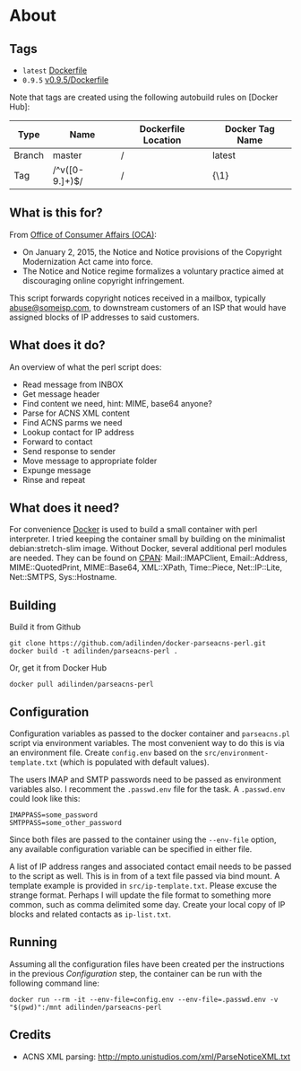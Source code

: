 # About

## Tags

* `latest` [Dockerfile](https://github.com/adilinden/docker-parseacns-perl/blob/master/Dockerfile)
* `0.9.5` [v0.9.5/Dockerfile](https://github.com/adilinden/docker-parseacns-perl/blob/v0.9.5/Dockerfile)

Note that tags are created using the following autobuild rules on [Docker Hub]:

| Type   | Name                    | Dockerfile Location | Docker Tag Name  |
|--------|-------------------------|---------------------|------------------|
| Branch | master                  | /                   | latest           |
| Tag    | /^v([0-9.]+)$/          | /                   | {\1}             |

## What is this for?

From [Office of Consumer Affairs (OCA)](http://www.ic.gc.ca/eic/site/oca-bc.nsf/eng/ca02920.html):

* On January 2, 2015, the Notice and Notice provisions of the Copyright Modernization Act came into force. 
* The Notice and Notice regime formalizes a voluntary practice aimed at discouraging online copyright infringement.

This script forwards copyright notices received in a mailbox, typically abuse@someisp.com, to downstream customers of an ISP that would have assigned blocks of IP addresses to said customers.

## What does it do?

An overview of what the perl script does:

- Read message from INBOX
- Get message header
- Find content we need, hint: MIME, base64 anyone?
- Parse for ACNS XML content
- Find ACNS parms we need
- Lookup contact for IP address
- Forward to contact
- Send response to sender
- Move message to appropriate folder
- Expunge message
- Rinse and repeat

## What does it need?

For convenience [Docker](https://www.docker.com/) is used to build a small container with perl interpreter. I tried keeping the container small by building on the minimalist debian:stretch-slim image. Without Docker, several additional perl modules are needed. They can be found on [CPAN](https://www.cpan.org/): Mail::IMAPClient, Email::Address, MIME::QuotedPrint, MIME::Base64, XML::XPath, Time::Piece, Net::IP::Lite, Net::SMTPS, Sys::Hostname.

## Building

Build it from Github

    git clone https://github.com/adilinden/docker-parseacns-perl.git
    docker build -t adilinden/parseacns-perl .

Or, get it from Docker Hub

    docker pull adilinden/parseacns-perl

## Configuration

Configuration variables as passed to the docker container and `parseacns.pl` script via environment variables. The most convenient way to do this is via an environment file. Create `config.env` based on the `src/environment-template.txt` (which is populated with default values).

The users IMAP and SMTP passwords need to be passed as environment variables also. I recomment the `.passwd.env` file for the task. A `.passwd.env` could look like this:

    IMAPPASS=some_password
    SMTPPASS=some_other_password

Since both files are passed to the container using the `--env-file` option, any available configuration variable can be specified in either file.

A list of IP address ranges and associated contact email needs to be passed to the script as well. This is in from of a text file passed via bind mount. A template example is provided in `src/ip-template.txt`. Please excuse the strange format. Perhaps I will update the file format to something more common, such as comma delimited some day. Create your local copy of IP blocks and related contacts as `ip-list.txt`.

## Running

Assuming all the configuration files have been created per the instructions in the previous *Configuration* step, the container can be run with the following command line:

    docker run --rm -it --env-file=config.env --env-file=.passwd.env -v "$(pwd)":/mnt adilinden/parseacns-perl

## Credits

* ACNS XML parsing: http://mpto.unistudios.com/xml/ParseNoticeXML.txt


